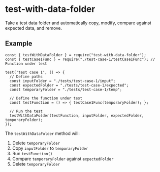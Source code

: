 # test-with-data-folder

Take a test data folder and automatically copy, modify, compare against expected data, and remove.

## Example

    const { testWithDataFolder } = require("test-with-data-folder");
    const { testCase1Func } = require("./test-case-1/testCase1Func"); // Function under test

    test('test case 1', () => {
      // Define paths
      const inputFolder = "./tests/test-case-1/input";
      const expectedFolder = "./tests/test-case-1/expected";
      const temporaryFolder = "./tests/test-case-1/temp";

      // Define the function under test
      const testFunction = () => { testCase1Func(temporaryFolder); };

      // Run the test
      testWithDataFolder(testFunction, inputFolder, expectedFolder, temporaryFolder);
    });

The `testWithDataFolder` method will:

1. Delete `temporaryFolder`
2. Copy `inputFolder` to `temporaryFolder`
3. Run `testFunction()`
4. Compare `temporaryFolder` against `expectedFolder`
5. Delete `temporaryFolder`
